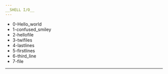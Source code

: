 ```yaml
---
__SHELL I/O__
---
```

- 0-Hello_world
- 1-confused_smiley
- 2-hellofile
- 3-twifiles
- 4-lastlines
- 5-firstlines
- 6-third_line
- 7-file 
---

